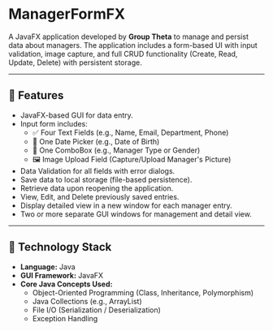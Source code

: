 # ManagerFormFX

A JavaFX application developed by **Group Theta** to manage and persist data about managers. The application includes a form-based UI with input validation, image capture, and full CRUD functionality (Create, Read, Update, Delete) with persistent storage.

---

## 📌 Features

- JavaFX-based GUI for data entry.
- Input form includes:
    - ✅ Four Text Fields (e.g., Name, Email, Department, Phone)
    - 📅 One Date Picker (e.g., Date of Birth)
    - 📂 One ComboBox (e.g., Manager Type or Gender)
    - 🖼️ Image Upload Field (Capture/Upload Manager's Picture)
- Data Validation for all fields with error dialogs.
- Save data to local storage (file-based persistence).
- Retrieve data upon reopening the application.
- View, Edit, and Delete previously saved entries.
- Display detailed view in a new window for each manager entry.
- Two or more separate GUI windows for management and detail view.

---

## 🔧 Technology Stack

- **Language:** Java
- **GUI Framework:** JavaFX
- **Core Java Concepts Used:**
    - Object-Oriented Programming (Class, Inheritance, Polymorphism)
    - Java Collections (e.g., ArrayList)
    - File I/O (Serialization / Deserialization)
    - Exception Handling

